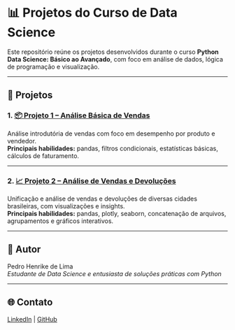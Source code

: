 # 📊 Projetos do Curso de Data Science

Este repositório reúne os projetos desenvolvidos durante o curso **Python Data Science: Básico ao Avançado**, com foco em análise de dados, lógica de programação e visualização.

---

## 🚀 Projetos

### 1. [📦 Projeto 1 – Análise Básica de Vendas](./pasta%201/projeto1.ipynb)
Análise introdutória de vendas com foco em desempenho por produto e vendedor.  
**Principais habilidades:** pandas, filtros condicionais, estatísticas básicas, cálculos de faturamento.

---

### 2. [📈 Projeto 2 – Análise de Vendas e Devoluções](./pasta%202/Projeto2.ipynb)
Unificação e análise de vendas e devoluções de diversas cidades brasileiras, com visualizações e insights.  
**Principais habilidades:** pandas, plotly, seaborn, concatenação de arquivos, agrupamentos e gráficos interativos.

---

## 🧠 Autor
Pedro Henrike de Lima  
*Estudante de Data Science e entusiasta de soluções práticas com Python*

---

## 🌐 Contato
[LinkedIn](https://www.linkedin.com) | [GitHub](https://github.com/ph-lima)
